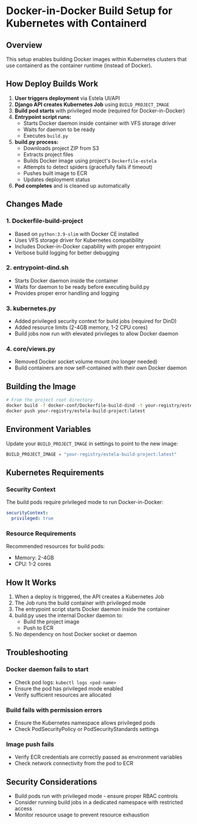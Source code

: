 # Docker-in-Docker Build Setup for Kubernetes with Containerd

## Overview
This setup enables building Docker images within Kubernetes clusters that use containerd as the container runtime (instead of Docker).

## How Deploy Builds Work

1. **User triggers deployment** via Estela UI/API
2. **Django API creates Kubernetes Job** using `BUILD_PROJECT_IMAGE`
3. **Build pod starts** with privileged mode (required for Docker-in-Docker)
4. **Entrypoint script runs:**
   - Starts Docker daemon inside container with VFS storage driver
   - Waits for daemon to be ready
   - Executes `build.py`
5. **build.py process:**
   - Downloads project ZIP from S3
   - Extracts project files
   - Builds Docker image using project's `Dockerfile-estela`
   - Attempts to detect spiders (gracefully fails if timeout)
   - Pushes built image to ECR
   - Updates deployment status
6. **Pod completes** and is cleaned up automatically

## Changes Made

### 1. Dockerfile-build-project
- Based on `python:3.9-slim` with Docker CE installed
- Uses VFS storage driver for Kubernetes compatibility
- Includes Docker-in-Docker capability with proper entrypoint
- Verbose build logging for better debugging

### 2. entrypoint-dind.sh
- Starts Docker daemon inside the container
- Waits for daemon to be ready before executing build.py
- Provides proper error handling and logging

### 3. kubernetes.py
- Added privileged security context for build jobs (required for DinD)
- Added resource limits (2-4GB memory, 1-2 CPU cores)
- Build jobs now run with elevated privileges to allow Docker daemon

### 4. core/views.py
- Removed Docker socket volume mount (no longer needed)
- Build containers are now self-contained with their own Docker daemon

## Building the Image

```bash
# From the project root directory
docker build -f docker-conf/Dockerfile-build-dind -t your-registry/estela-build-project:latest .
docker push your-registry/estela-build-project:latest
```

## Environment Variables
Update your `BUILD_PROJECT_IMAGE` in settings to point to the new image:
```python
BUILD_PROJECT_IMAGE = "your-registry/estela-build-project:latest"
```

## Kubernetes Requirements

### Security Context
The build pods require privileged mode to run Docker-in-Docker:
```yaml
securityContext:
  privileged: true
```

### Resource Requirements
Recommended resources for build pods:
- Memory: 2-4GB
- CPU: 1-2 cores

## How It Works

1. When a deploy is triggered, the API creates a Kubernetes Job
2. The Job runs the build container with privileged mode
3. The entrypoint script starts Docker daemon inside the container
4. build.py uses the internal Docker daemon to:
   - Build the project image
   - Push to ECR
5. No dependency on host Docker socket or daemon

## Troubleshooting

### Docker daemon fails to start
- Check pod logs: `kubectl logs <pod-name>`
- Ensure the pod has privileged mode enabled
- Verify sufficient resources are allocated

### Build fails with permission errors
- Ensure the Kubernetes namespace allows privileged pods
- Check PodSecurityPolicy or PodSecurityStandards settings

### Image push fails
- Verify ECR credentials are correctly passed as environment variables
- Check network connectivity from the pod to ECR

## Security Considerations

- Build pods run with privileged mode - ensure proper RBAC controls
- Consider running build jobs in a dedicated namespace with restricted access
- Monitor resource usage to prevent resource exhaustion